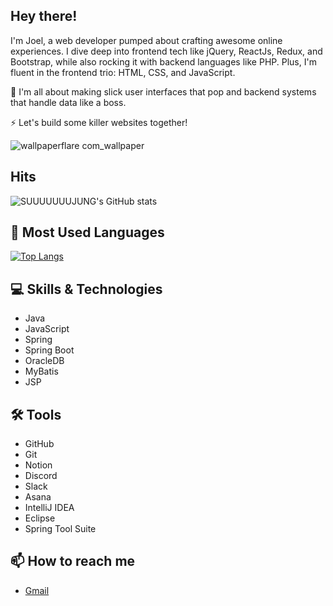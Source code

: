 ## Hey there! ##

I'm Joel, a web developer pumped about crafting awesome online experiences. I dive deep into frontend tech like jQuery, ReactJs, Redux, and Bootstrap, while also rocking it with backend languages like PHP. Plus, I'm fluent in the frontend trio: HTML, CSS, and JavaScript.

🔭 I'm all about making slick user interfaces that pop and backend systems that handle data like a boss.

⚡ Let's build some killer websites together!

![wallpaperflare com_wallpaper](https://github.com/Jeoml/Jeoml/assets/108522134/1975a1bd-3a0c-4d42-891e-2e256826f1d3)

## Hits
![SUUUUUUUJUNG's GitHub stats](https://github-readme-stats.vercel.app/api?username=SuJungShin&show_icons=true&theme=radical)

## 🚀 Most Used Languages
[![Top Langs](https://github-readme-stats.vercel.app/api/top-langs/?username=SuJungShin&layout=compact&theme=radical)](https://github.com/SuJungShin/github-readme-stats)

## 💻 Skills & Technologies
- Java
- JavaScript
- Spring
- Spring Boot
- OracleDB
- MyBatis
- JSP

## 🛠 Tools
- GitHub
- Git
- Notion
- Discord
- Slack
- Asana
- IntelliJ IDEA
- Eclipse
- Spring Tool Suite

## 📫 How to reach me
- [Gmail](mailto:joel19thaduri@gmail.com)
